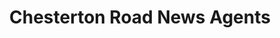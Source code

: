 ---
title: "Chesterton Road News Agents"
url: /cambridge/chesterton-road-news-agents/
shop: newsagent
---